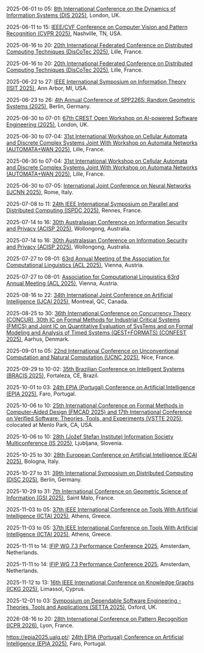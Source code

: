2025-06-01 to 05: [8th International Conference on the Dynamics of Information Systems (DIS 2025)](https://dis2025.ujep.cz "DIS 2025 explores dynamics of information systems, focusing on network modeling, data flows, and distributed computing. Topics include information diffusion, cybersecurity, and multi-agent systems, with applications in social media and IoT, emphasizing computational system dynamics."), London, UK.

2025-06-11 to 15: [IEEE/CVF Conference on Computer Vision and Pattern Recognition (CVPR 2025)](https://cvpr.thecvf.com "CVPR 2025 focuses on computer vision and pattern recognition, covering deep learning, image segmentation, and object detection. Topics include generative models, 3D vision, and applications in autonomous systems, emphasizing cutting-edge vision algorithms and AI."), Nashville, TN, USA.

2025-06-16 to 20: [20th International Federated Conference on Distributed Computing Techniques (DisCoTec 2025)](https://www.discotec.org/2025/), Lille, France.

2025-06-16 to 20: [20th International Federated Conference on Distributed Computing Techniques (DisCoTec 2025)](https://www.discotec.org/2025/), Lille, France.

2025-06-22 to 27: [IEEE International Symposium on Information Theory (ISIT 2025)](https://2025.ieee-isit.org "ISIT 2025 explores information theory, covering coding theory, data compression, and Shannon theory. Topics include quantum information, network coding, and applications in communications and machine learning, emphasizing theoretical foundations of information processing and transmission."), Ann Arbor, MI, USA.

2025-06-23 to 26: [4th Annual Conference of SPP2265: Random Geometric Systems (2025)](https://wias-berlin.de/workshops/An_2025_RaGeSys/ "This conference focuses on random geometric systems, covering stochastic geometry, random graphs, and spatial processes. Topics include point processes, tessellations, and applications in network science and materials, emphasizing probabilistic models for geometric structures."), Berlin, Germany.

2025-06-30 to 07-01: [67th CREST Open Workshop on AI-powered Software Engineering (2025)](https://www.ucl.ac.uk/crest/events/2025/jun/67th-crest-open-workshop-ai-powered-software-engineering "This workshop focuses on AI-powered software engineering, covering machine learning for code analysis, automated testing, and software optimization. Topics include AI-driven debugging, program synthesis, and applications in software development, emphasizing AI-enhanced software engineering tools."), London, UK.

2025-06-30 to 07-04: [31st International Workshop on Cellular Automata and Discrete Complex Systems Joint With Workshop on Automata Networks (AUTOMATA+WAN 2025)](https://automata-wan-2025.univ-lille.fr/), Lille, France.

2025-06-30 to 07-04: [31st International Workshop on Cellular Automata and Discrete Complex Systems Joint With Workshop on Automata Networks (AUTOMATA+WAN 2025)](https://automata-wan-2025.univ-lille.fr/), Lille, France.

2025-06-30 to 07-05: [International Joint Conference on Neural Networks (IJCNN 2025)](https://2025.ijcnn.org "IJCNN 2025 explores neural networks, covering deep learning, recurrent networks, and neuromorphic computing. Topics include image recognition, time-series prediction, and applications in robotics and healthcare, emphasizing advancements in neural network algorithms and applications."), Rome, Italy.

2025-07-08 to 11: [24th IEEE International Symposium on Parallel and Distributed Computing (ISPDC 2025)](https://ispdc2025.inria.fr "ISPDC 2025 focuses on parallel and distributed computing, covering high-performance computing, cloud computing, and parallel algorithms. Topics include distributed machine learning, big data processing, and applications in scientific simulations, emphasizing scalable computational architectures."), Rennes, France.

2025-07-14 to 16: [30th Australasian Conference on Information Security and Privacy (ACISP 2025)](https://uow-ic2.github.io/acisp2025/), Wollongong, Australia.

2025-07-14 to 16: [30th Australasian Conference on Information Security and Privacy (ACISP 2025)](https://uow-ic2.github.io/acisp2025/), Wollongong, Australia.

2025-07-27 to 08-01: [63rd Annual Meeting of the Association for Computational Linguistics (ACL 2025)](https://2025.aclweb.org/), Vienna, Austria.

2025-07-27 to 08-01: [Association for Computational Linguistics 63rd Annual Meeting (ACL 2025)](https://2025.aclweb.org/), Vienna, Austria.

2025-08-16 to 22: [34th International Joint Conference on Artificial Intelligence (IJCAI 2025)](https://2025.ijcai.org "IJCAI 2025 explores artificial intelligence, covering machine learning, knowledge representation, and robotics. Topics include deep learning, natural language processing, and AI ethics, with applications in healthcare, finance, and autonomous systems, emphasizing theoretical and applied AI advancements."), Montreal, QC, Canada.

2025-08-25 to 30: [36th International Conference on Concurrency Theory (CONCUR), 30th IC on Formal Methods for Industrial Critical Systems (FMICS) and Joint IC on Quantitative Evaluation of SysTems and on Formal Modeling and Analysis of Timed Systems (QEST+FORMATS) (CONFEST 2025)](https://conferences.au.dk/confest2025 "CONFEST 2025 explores concurrency, formal methods, and system evaluation, covering timed systems, model checking, and performance analysis. Topics include applications in critical systems, real-time software, and AI, emphasizing formal and quantitative computational methodologies."), Aarhus, Denmark.

2025-09-01 to 05: [22nd International Conference on Unconventional Computation and Natural Computation (UCNC 2025)](https://webusers.i3s.univ-cotedazur.fr/UCNC2025/ "UCNC 2025 explores unconventional and natural computation, covering quantum computing, cellular automata, and bio-inspired algorithms. Topics include applications in complex systems, AI, and quantum simulation, emphasizing novel computational paradigms beyond classical models."), Nice, France.

2025-09-29 to 10-02: [35th Brazilian Conference on Intelligent Systems (BRACIS 2025)](https://bracis.sbc.org.br/2025/ "BRACIS 2025 focuses on intelligent systems, covering machine learning, knowledge representation, and robotics. Topics include deep learning, natural language processing, and AI applications in healthcare and agriculture, emphasizing theoretical and applied advancements in computational intelligence and smart systems."), Fortaleza, CE, Brazil.

2025-10-01 to 03: [24th EPIA (Portugal) Conference on Artificial Intelligence (EPIA 2025)](https://epia2025.ualg.pt/), Faro, Portugal.

2025-10-06 to 10: [25th International Conference on Formal Methods in Computer-Aided Design (FMCAD 2025) and 17th International Conference on Verified Software: Theories, Tools, and Experiments (VSTTE 2025)](https://fmcad.org/FMCAD25/ "FMCAD and VSTTE 2025 explore formal methods and verified software, covering model checking, theorem proving, and software verification. Topics include applications in hardware design, AI, and critical systems, emphasizing computational tools for ensuring correctness and reliability in software and hardware."), colocated at Menlo Park, CA, USA.

2025-10-06 to 10: [28th (Jožef Stefan Institute) Information Society Multiconference (IS 2025)](https://is.ijs.si/ "IS 2025 explores information society technologies, covering AI, data mining, and cybersecurity. Topics include machine learning, human-computer interaction, and applications in smart cities and healthcare, emphasizing computational and interdisciplinary approaches to information processing and societal challenges."), Ljubljana, Slovenia.

2025-10-25 to 30: [28th European Conference on Artificial Intelligence (ECAI 2025)](https://ecai2025.org "ECAI 2025 explores artificial intelligence, covering machine learning, knowledge representation, and autonomous agents. Topics include deep learning, AI ethics, and applications in healthcare and robotics, emphasizing theoretical and applied advancements in intelligent computational systems."), Bologna, Italy.

2025-10-27 to 31: [39th International Symposium on Distributed Computing (DISC 2025)](https://disc-conference.org/wp/disc2025/ "DISC 2025 focuses on distributed computing, covering distributed algorithms, fault tolerance, and blockchain. Topics include applications in cloud computing, IoT, and decentralized systems, emphasizing theoretical and computational advancements in scalable distributed system design and analysis."), Berlin, Germany.

2025-10-29 to 31: [7th International Conference on Geometric Science of Information (GSI 2025)](https://conference-gsi.org "GSI 2025 focuses on geometric science of information, covering information geometry, manifold learning, and statistical inference. Topics include applications in machine learning, signal processing, and neuroscience, emphasizing geometric and computational methods for information processing and analysis."), Saint Malo, France.

2025-11-03 to 05: [37th IEEE International Conference on Tools With Artificial Intelligence (ICTAI 2025)](https://easyconferences.eu/ictai2025/), Athens, Greece.

2025-11-03 to 05: [37th IEEE International Conference on Tools With Artificial Intelligence (ICTAI 2025)](https://easyconferences.eu/ictai2025/), Athens, Greece.

2025-11-11 to 14: [IFIP WG 7.3 Performance Conference 2025](https://performance2025.sciencesconf.org/), Amsterdam, Netherlands.

2025-11-11 to 14: [IFIP WG 7.3 Performance Conference 2025](https://performance2025.sciencesconf.org/), Amsterdam, Netherlands.

2025-11-12 to 13: [16th IEEE International Conference on Knowledge Graphs (ICKG 2025)](https://cyprusconferences.org/ickg2025/ "ICKG 2025 explores knowledge graphs, covering graph-based reasoning, semantic modeling, and data integration. Topics include applications in AI, search engines, and recommendation systems, emphasizing computational methods for constructing and utilizing large-scale knowledge graph structures."), Limassol, Cyprus.

2025-12-01 to 03: [Symposium on Dependable Software Engineering - Theories, Tools and Applications (SETTA 2025)](https://www.setta2025.uk/ "SETTA 2025 explores dependable software engineering, covering formal verification, testing, and fault tolerance. Topics include applications in safety-critical systems, AI, and cybersecurity, emphasizing computational tools and theoretical methods for ensuring software reliability and correctness."), Oxford, UK.

2026-08-16 to 20: [28th International Conference on Pattern Recognition (ICPR 2026)](https://iapr.org/conferences/conference-schedule/ "ICPR 2026 focuses on pattern recognition, covering computer vision, machine learning, and image processing. Topics include applications in biometrics, autonomous systems, and medical imaging, emphasizing computational methods for recognizing and analyzing complex patterns in data."), Lyon, France.

https://epia2025.ualg.pt/: [24th EPIA (Portugal) Conference on Artificial Intelligence (EPIA 2025)](https://epia2025.ualg.pt/), Faro, Portugal.

